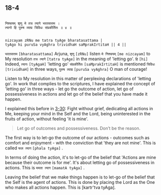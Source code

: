 ## 18-4


```shloka-sa

निश्चयम् शृणु मे तत्र त्यागे भरतसत्तम ।
त्यागो हि पुरुष व्याघ्र त्रिविधः संप्रकीर्तितः ॥ ४ ॥

```
```shloka-sa-hk

nizcayam zRNu me tatra tyAge bharatasattama |
tyAgo hi puruSa vyAghra trividhaH saMprakIrtitaH || 4 ||

```
`भरतसत्तम` `[bharatasattama]` Arjuna, `शृणु` `[zRNu]` listen `मे निश्चयम्` `[me nizcayam]` to My resolution `तत्र त्यागे` `[tatra tyAge]` in the meaning of 'letting go'. `हि` `[hi]` Indeed, `त्यागः` `[tyAgaH]` 'letting go' `संप्रकीर्तितः` `[saMprakIrtitaH]` is mentioned `त्रिविधः` `[trividhaH]` in three ways, `पुरुष व्याघ्र` `[puruSa vyAghra]` O man of courage!

<a name='letting_go'></a>
Listen to My resolution in this matter of perplexing declarations of 'letting go'. In work that complies to the scriptures, I have explained the concept of 'letting go' in three ways - let go the outcome of action, let go of possessiveness in actions and let go of the belief that you have made it happen. 

I explained this before in [3-30](3-30.md): Fight without grief, dedicating all actions in Me, keeping your mind in the Self and the Lord, being uninterested in the fruits of action, without feeling 'it is mine'. 



<a name='applnote_219'></a>
> Let go of outcomes and possessiveness. Don’t be the reason.



The first way is to let-go the outcome of our actions - outcomes such as comfort and enjoyment - with the conviction that 'they are not mine'. This is called 
`फल त्याग` `[phala tyAga]`
.

In terms of doing the action, it's to let-go of the belief that 'Actions are mine because their outcome is for me'. It's about letting go of possessiveness in actions. This is 
`ममता त्याग` `[mamatA tyAga]`
.

Leaving the belief that we make things happen is to let-go of the belief that the Self is the agent of actions. This is done by placing the Lord as the One who makes all actions happen. This is [kartr'tva tyAga].


